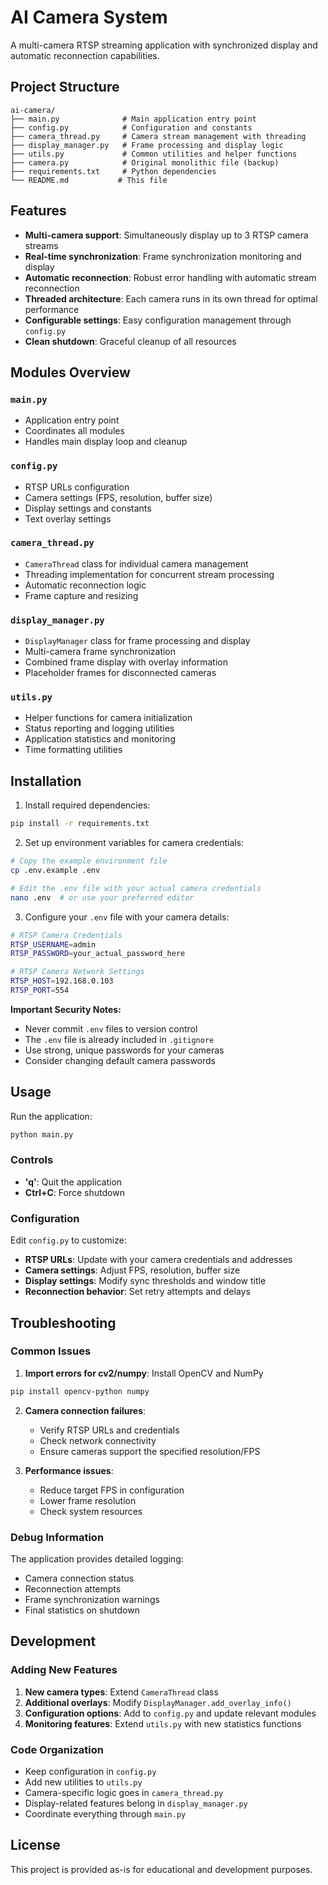 # AI Camera System

A multi-camera RTSP streaming application with synchronized display and automatic reconnection capabilities.

## Project Structure

```
ai-camera/
├── main.py              # Main application entry point
├── config.py            # Configuration and constants
├── camera_thread.py     # Camera stream management with threading
├── display_manager.py   # Frame processing and display logic
├── utils.py             # Common utilities and helper functions
├── camera.py            # Original monolithic file (backup)
├── requirements.txt     # Python dependencies
└── README.md           # This file
```

## Features

- **Multi-camera support**: Simultaneously display up to 3 RTSP camera streams
- **Real-time synchronization**: Frame synchronization monitoring and display
- **Automatic reconnection**: Robust error handling with automatic stream reconnection
- **Threaded architecture**: Each camera runs in its own thread for optimal performance
- **Configurable settings**: Easy configuration management through `config.py`
- **Clean shutdown**: Graceful cleanup of all resources

## Modules Overview

### `main.py`
- Application entry point
- Coordinates all modules
- Handles main display loop and cleanup

### `config.py`
- RTSP URLs configuration
- Camera settings (FPS, resolution, buffer size)
- Display settings and constants
- Text overlay settings

### `camera_thread.py`
- `CameraThread` class for individual camera management
- Threading implementation for concurrent stream processing
- Automatic reconnection logic
- Frame capture and resizing

### `display_manager.py`
- `DisplayManager` class for frame processing and display
- Multi-camera frame synchronization
- Combined frame display with overlay information
- Placeholder frames for disconnected cameras

### `utils.py`
- Helper functions for camera initialization
- Status reporting and logging utilities
- Application statistics and monitoring
- Time formatting utilities

## Installation

1. Install required dependencies:
```bash
pip install -r requirements.txt
```

2. Set up environment variables for camera credentials:
```bash
# Copy the example environment file
cp .env.example .env

# Edit the .env file with your actual camera credentials
nano .env  # or use your preferred editor
```

3. Configure your `.env` file with your camera details:
```bash
# RTSP Camera Credentials
RTSP_USERNAME=admin
RTSP_PASSWORD=your_actual_password_here

# RTSP Camera Network Settings  
RTSP_HOST=192.168.0.103
RTSP_PORT=554
```

**Important Security Notes:**
- Never commit `.env` files to version control
- The `.env` file is already included in `.gitignore`
- Use strong, unique passwords for your cameras
- Consider changing default camera passwords

## Usage

Run the application:
```bash
python main.py
```

### Controls
- **'q'**: Quit the application
- **Ctrl+C**: Force shutdown

### Configuration

Edit `config.py` to customize:
- **RTSP URLs**: Update with your camera credentials and addresses
- **Camera settings**: Adjust FPS, resolution, buffer size
- **Display settings**: Modify sync thresholds and window title
- **Reconnection behavior**: Set retry attempts and delays

## Troubleshooting

### Common Issues

1. **Import errors for cv2/numpy**: Install OpenCV and NumPy
```bash
pip install opencv-python numpy
```

2. **Camera connection failures**: 
   - Verify RTSP URLs and credentials
   - Check network connectivity
   - Ensure cameras support the specified resolution/FPS

3. **Performance issues**:
   - Reduce target FPS in configuration
   - Lower frame resolution
   - Check system resources

### Debug Information

The application provides detailed logging:
- Camera connection status
- Reconnection attempts
- Frame synchronization warnings
- Final statistics on shutdown

## Development

### Adding New Features

1. **New camera types**: Extend `CameraThread` class
2. **Additional overlays**: Modify `DisplayManager.add_overlay_info()`
3. **Configuration options**: Add to `config.py` and update relevant modules
4. **Monitoring features**: Extend `utils.py` with new statistics functions

### Code Organization

- Keep configuration in `config.py`
- Add new utilities to `utils.py`
- Camera-specific logic goes in `camera_thread.py`
- Display-related features belong in `display_manager.py`
- Coordinate everything through `main.py`

## License

This project is provided as-is for educational and development purposes.